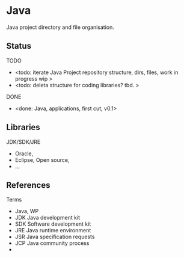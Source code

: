 # Java

Java project directory and file organisation.

## Status

TODO
* <todo: iterate Java Project repository structure, dirs, files, work in progress wip >
* <todo: deleta structure for coding libraries? tbd. >

DONE
* <done: Java, applications, first cut, v0.1>

## Libraries
JDK/SDK/JRE
* Oracle, 
* Eclipse, Open source,
* ...

## References

Terms
* Java, WP
* JDK Java development kit
* SDK Software development kit
* JRE Java runtime environment
* JSR Java specification requests
* JCP Java community process
* 

